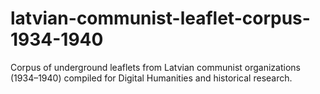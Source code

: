 # latvian-communist-leaflet-corpus-1934-1940
Corpus of underground leaflets from Latvian communist organizations (1934–1940) compiled for Digital Humanities and historical research.
